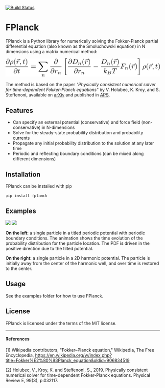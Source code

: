 [![Build Status](https://travis-ci.org/johnaparker/fplanck.svg?branch=master)](https://travis-ci.org/johnaparker/fplanck)

# FPlanck
FPlanck is a Python library for numerically solving the Fokker-Planck partial differential equation (also known as the Smoluchowski equation) in N dimensions using a matrix numerical method:

<p align="center">
  <img src="https://github.com/johnaparker/fplanck/blob/master/img/fokker_planck.svg">
</p>

The method is based on the paper *"Physically consistent numerical solver for time-dependent Fokker-Planck equations"* by V. Holubec, K. Kroy, and S. Steffenoni, available on [arXiv](https://arxiv.org/pdf/1804.01285.pdf) and published in [APS](https://journals.aps.org/pre/abstract/10.1103/PhysRevE.99.032117).

## Features
+ Can specify an external potential (conservative) and force field (non-conservative) in N-dimensions
+ Solve for the steady-state probability distribution and probability currents
+ Propagate any initial probability distribution to the solution at any later time
+ Periodic and reflecting boundary conditions (can be mixed along different dimensions)

## Installation
FPlanck can be installed with pip
```shell
pip install fplanck
```

## Examples
![](https://github.com/johnaparker/fplanck/blob/master/img/ratchet.gif)
![](https://github.com/johnaparker/fplanck/blob/master/img/harmonic.gif)

**On the left**: a single particle in a titled periodic potential with periodic boundary conditions.
The animation shows the time evolution of the probability distribution for the particle location.
The PDF is driven in the positive direction due to the tilted potential.

**On the right**: a single particle in a 2D harmonic potential.
The particle is initially away from the center of the harmonic well, and over time is restored to the center.

## Usage
See the examples folder for how to use FPlanck.

## License
FPlanck is licensed under the terms of the MIT license.


---

#### References
[1] Wikipedia contributors, "Fokker–Planck equation," Wikipedia, The Free Encyclopedia, https://en.wikipedia.org/w/index.php?title=Fokker%E2%80%93Planck_equation&oldid=906834519

[2] Holubec, V., Kroy, K. and Steffenoni, S., 2019. Physically consistent numerical solver for time-dependent Fokker-Planck equations. Physical Review E, 99(3), p.032117.
